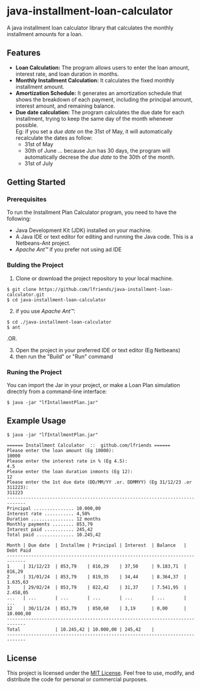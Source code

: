 # java-installment-loan-calculator
A java installment loan calculator library
that calculates the monthly installment amounts for a loan.


## Features

- **Loan Calculation:** The program allows users to enter the loan amount, interest rate, and loan duration in months.
- **Monthly Installment Calculation:** It calculates the fixed monthly installment amount.
- **Amortization Schedule:** It generates an amortization schedule that shows the breakdown of each payment, including the principal amount, interest amount, and remaining balance.
- **Due date calculation:** The program calculates the due date for each installment, trying to keep the same day of the month whenever possible. <br>Eg: if you set a *due date* on the 31st of May, it will automatically recalculate the dates as follow:
    - 31st of May
    - 30th of June ... because Jun has 30 days, the program will automatically decrese the *due date* to the 30th of the month.
    - 31st of July


## Getting Started

### Prerequisites

To run the Installment Plan Calculator program, you need to have the following:

- Java Development Kit (JDK) installed on your machine.
- A Java IDE or text editor for editing and running the Java code. This is a Netbeans-Ant project.
- *Apache Ant™* if you prefer not using ad IDE

### Bulding the Project

1. Clone or download the project repository to your local machine.
```shell
$ git clone https://github.com/lfriends/java-installment-loan-calculator.git
$ cd java-installment-loan-calculator
```
2. if you use *Apache Ant™*: 
```shell
$ cd ./java-installment-loan-calculator
$ ant
```
.OR.

3. Open the project in your preferred IDE or text editor (Eg Netbeans)
3. then run the "Build" or "Run" command


### Runing the Project

You can import the Jar in your project, or make a Loan Plan simulation directrly from a command-line interface:
```shell
$ java -jar "lfIntallmentPlan.jar"
```


## Example Usage

```shell
$ java -jar "lfIntallmentPlan.jar"

====== Installment Calculator  ::  github.com/lfriends ======
Please enter the loan amount (Eg 10000):
10000
Please enter the interest rate in % (Eg 4.5):
4.5
Please enter the loan duration inmonts (Eg 12):
12
Please enter the 1st due date (DD/MM/YY .or. DDMMYY) (Eg 31/12/23 .or 311223):
311223
-----------------------------------------------------------------------------
Principal ............... 10.000,00
Interest rate ........... 4,50%
Duration ................ 12 months
Monthly payments ........ 853,79
Intarest paid ........... 245,42
Total paid .............. 10.245,42

Month | Due date  | Installme | Principal | Interest  | Balance   | Debt Paid 
-----------------------------------------------------------------------------
1     | 31/12/23  | 853,79    | 816,29    | 37,50     | 9.183,71  | 816,29    
2     | 31/01/24  | 853,79    | 819,35    | 34,44     | 8.364,37  | 1.635,63  
3     | 29/02/24  | 853,79    | 822,42    | 31,37     | 7.541,95  | 2.458,05  
...   | ...       | ...       | ...       | ...       | ...       | ...       
12    | 30/11/24  | 853,79    | 850,60    | 3,19      | 0,00      | 10.000,00 
-----------------------------------------------------------------------------
Total             | 10.245,42 | 10.000,00 | 245,42    |                      
-----------------------------------------------------------------------------
```


## License

This project is licensed under the [MIT License](LICENSE). Feel free to use, modify, and distribute the code for personal or commercial purposes.

